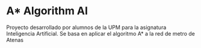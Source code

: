 # A* Algorithm AI
Proyecto desarrollado por alumnos de la UPM para la asignatura Inteligencia Artificial. Se basa en aplicar el algoritmo A* a la red de metro de Atenas 
